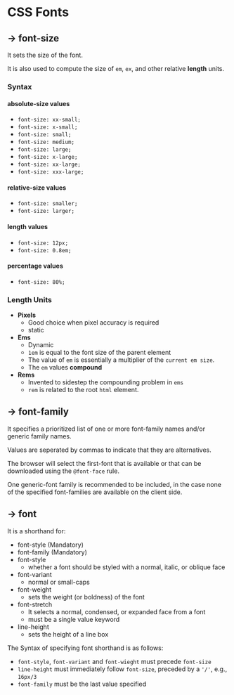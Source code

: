 # CSS Fonts

## -> font-size

It sets the size of the font.

It is also used to compute the size of `em`, `ex`, and other relative **length** units.

### Syntax

#### absolute-size values

- `font-size: xx-small;`
- `font-size: x-small;`
- `font-size: small;`
- `font-size: medium;`
- `font-size: large;`
- `font-size: x-large;`
- `font-size: xx-large;`
- `font-size: xxx-large;`

#### relative-size values

- `font-size: smaller;`
- `font-size: larger;`

#### length values

- `font-size: 12px;`
- `font-size: 0.8em;`

#### percentage values

- `font-size: 80%;`

### Length Units

- **Pixels**
  - Good choice when pixel accuracy is required
  - static
- **Ems**
  - Dynamic
  - `1em` is equal to the font size of the parent element
  - The value of `em` is essentially a multiplier of the `current em size`.
  - The `em` values **compound**
- **Rems**
  - Invented to sidestep the compounding problem in `ems`
  - `rem` is related to the root `html` element.

## -> font-family

It specifies a prioritized list of one or more font-family names and/or generic family names.

Values are seperated by commas to indicate that they are alternatives.

The browser will select the first-font that is available or that can be downloaded using the `@font-face` rule.

One generic-font family is recommended to be included, in the case none of the specified font-families are available on the client side.

## -> font

It is a shorthand for:

- font-style (Mandatory)
- font-family (Mandatory)
- font-style
  - whether a font should be styled with a normal, italic, or oblique face
- font-variant
  - normal or small-caps
- font-weight
  - sets the weight (or boldness) of the font
- font-stretch
  - It selects a normal, condensed, or expanded face from a font
  - must be a single value keyword
- line-height
  - sets the height of a line box

The Syntax of specifying font shorthand is as follows:

- `font-style`, `font-variant` and `font-wieght` must precede `font-size`
- `line-height` must immediately follow `font-size`, preceded by a `'/'`, e.g., `16px/3`
- `font-family` must be the last value specified